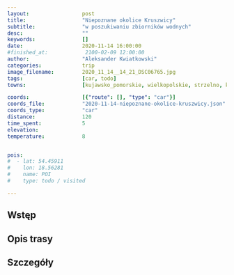 ```yaml
---
layout:                 post
title:                  "Niepoznane okolice Kruszwicy"
subtitle:               "w poszukiwaniu zbiorników wodnych"
desc:                   ""
keywords:               []
date:                   2020-11-14 16:00:00
#finished_at:            2100-02-09 12:00:00
author:                 "Aleksander Kwiatkowski"
categories:             trip
image_filename:         2020_11_14__14_21_DSC06765.jpg
tags:                   [car, todo]
towns:                  [kujawsko_pomorskie, wielkopolskie, strzelno, kruszwica, piotrkow_kujawski, byton, topolka (topółka), wierzbinek, skulsk]

coords:                 [{"route": [], "type": "car"}]
coords_file:            "2020-11-14-niepoznane-okolice-kruszwicy.json"
coords_type:            "car"
distance:               120
time_spent:             5
elevation:              
temperature:            8


pois:
#  - lat: 54.45911
#    lon: 18.56281
#    name: POI
#    type: todo / visited

---
```



## Wstęp

## Opis trasy

## Szczegóły
